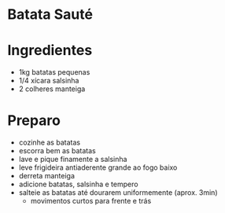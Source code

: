 # Batata Sauté

# Ingredientes
* 1kg batatas pequenas
* 1/4 xícara salsinha
* 2 colheres manteiga

# Preparo

* cozinhe as batatas
* escorra bem as batatas
* lave e pique finamente a salsinha
* leve frigideira antiaderente grande ao fogo baixo
* derreta manteiga
* adicione batatas, salsinha e tempero
* salteie as batatas até dourarem uniformemente (aprox. 3min)
  * movimentos curtos para frente e trás

